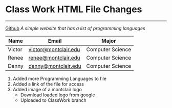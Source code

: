 # Class Work HTML File Changes
***
[Github](https://github.com/victor3590/ClassWorkRepository "Github Repository")
_A simple website that has a list of programming languages_


|Name|Email|Major|     
|----|-----|-------|      
|Victor|victor@montclair.edu|Computer Science|
|Renee|renee@montclair.edu|Computer Science|
|Danny|danny@montclair.edu|Computer Science|

1. Added more Programming Languages to file
2. Added a link of the file for access
3. Added image of a montclair logo
   * Download loaded logo from google
   * Uploaded to ClassWork branch

